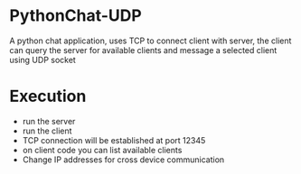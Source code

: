 # PythonChat-UDP
A python chat application, uses TCP to connect client with server, the client can query the server for available clients and message a selected client using UDP socket
# Execution
- run the server
- run the client
- TCP connection will be established at port 12345
- on client code you can list available clients
- Change IP addresses for cross device communication
